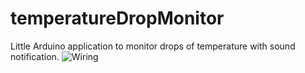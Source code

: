 # temperatureDropMonitor
Little Arduino application to monitor drops of temperature with sound notification.
![Wiring](/wiring.png)
